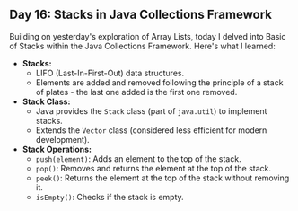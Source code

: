## Day 16: Stacks in Java Collections Framework

Building on yesterday's exploration of Array Lists, today I delved into Basic of Stacks within the Java Collections Framework. Here's what I learned:

* **Stacks:**
  * LIFO (Last-In-First-Out) data structures.
  * Elements are added and removed following the principle of a stack of plates - the last one added is the first one removed.
* **Stack Class:**
  * Java provides the `Stack` class (part of `java.util`) to implement stacks.
  * Extends the `Vector` class (considered less efficient for modern development).
* **Stack Operations:**
  * `push(element)`: Adds an element to the top of the stack.
  * `pop()`: Removes and returns the element at the top of the stack.
  * `peek()`: Returns the element at the top of the stack without removing it.
  * `isEmpty()`: Checks if the stack is empty.